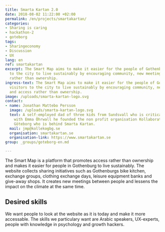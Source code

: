 ```yaml
---
title: Smarta Kartan 2.0
date: 2018-08-02 11:22:00 +02:00
permalink: /en/projects/smartakartan/
categories:
- Sharing is caring
- hackathon-2
- goteborg
tags:
- Sharingeconomy
- Discussion
- UX
lang: en
ref: smartakartan
excerpt: The Smart Map aims to make it easier for the people of Gothenburg and visitors
  to the city to live sustainably by encouraging community, new meetings and access
  rather than ownership.
ingress-text: The Smart Map aims to make it easier for the people of Gothenburg and
  visitors to the city to live sustainably by encouraging community, new meetings
  and access rather than ownership.
image: /uploads/smarta-kartan-logo.svg
contact:
- name: Jonathan Mattebo Persson
  image: /uploads/smarta-kartan-logo.svg
  text: A self-employed dad of three kids from Sundsvall who is critical of consumption. Together
    with Emma Öhrwall he founded the non profit organisation Kollaborativ Ekonomi
    Göteborg who is behind Smarta Kartan.
  mail: jmp@kollekogbg.se
  organisation: smartakartan.se
  organisation-link: https://www.smartakartan.se
group: _groups/goteborg-en.md

---
```


The Smart Map is a platform that promotes access rather than ownership and makes it easier for people in Gothenburg to live sustainably. The website collects sharing initiatives such as Gothenburgs bike kitchen, exchange groups, clothing exchange days, leisure equipment banks and give-away shops. It creates new meetings between people and lessens the impact on the climate at the same time.

## Desired skills

We want people to look at the website as it is today and make it more accessable. The skills we particulary want are Arabic speakers, UX-experts, people with knowledge in psychology and growth hackers.
